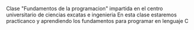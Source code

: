 Clase "Fundamentos de la programacion" impartida en el centro universitario de ciencias excatas e ingenieria
En esta clase estaremos practicanco y aprendiendo los fundamentos para programar en lenguaje C
